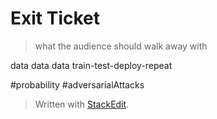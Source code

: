 
# Exit Ticket
> what the audience should walk away with

data data data
train-test-deploy-repeat


#probability
#adversarialAttacks


> Written with [StackEdit](https://stackedit.io/).
<!--stackedit_data:
eyJoaXN0b3J5IjpbLTkxNjMzMjIzOSwtOTA1OTE3NDIsMTg3Nz
A4NzczNV19
-->